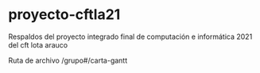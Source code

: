 # proyecto-cftla21
Respaldos del proyecto integrado final de computación e informática 2021 del cft lota arauco

Ruta de archivo /grupo#/carta-gantt
